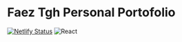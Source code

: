 # Faez Tgh Personal Portofolio
[![Netlify Status](https://api.netlify.com/api/v1/badges/d5d97a67-cea5-47af-8e72-7216b92a02c0/deploy-status)](https://app.netlify.com/sites/faez/deploys)
![React](https://img.shields.io/badge/%20-React-blue)


